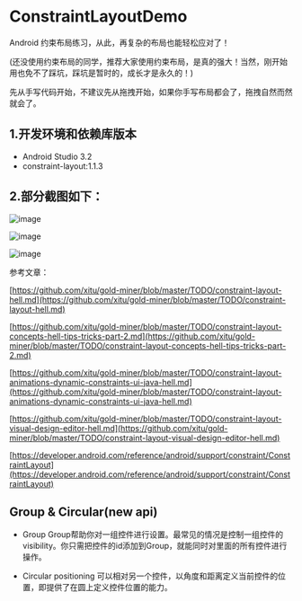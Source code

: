 # ConstraintLayoutDemo

Android 约束布局练习，从此，再复杂的布局也能轻松应对了！

(还没使用约束布局的同学，推荐大家使用约束布局，是真的强大！当然，刚开始用也免不了踩坑，踩坑是暂时的，成长才是永久的！)

先从手写代码开始，不建议先从拖拽开始，如果你手写布局都会了，拖拽自然而然就会了。

## 1.开发环境和依赖库版本

* Android Studio 3.2
* constraint-layout:1.1.3

## 2.部分截图如下：

![image](screenshot/1.jpg)

![image](screenshot/2.jpg)

![image](screenshot/3.jpg)

参考文章：

[https://github.com/xitu/gold-miner/blob/master/TODO/constraint-layout-hell.md](https://github.com/xitu/gold-miner/blob/master/TODO/constraint-layout-hell.md)

[https://github.com/xitu/gold-miner/blob/master/TODO/constraint-layout-concepts-hell-tips-tricks-part-2.md](https://github.com/xitu/gold-miner/blob/master/TODO/constraint-layout-concepts-hell-tips-tricks-part-2.md)

[https://github.com/xitu/gold-miner/blob/master/TODO/constraint-layout-animations-dynamic-constraints-ui-java-hell.md](https://github.com/xitu/gold-miner/blob/master/TODO/constraint-layout-animations-dynamic-constraints-ui-java-hell.md)

[https://github.com/xitu/gold-miner/blob/master/TODO/constraint-layout-visual-design-editor-hell.md](https://github.com/xitu/gold-miner/blob/master/TODO/constraint-layout-visual-design-editor-hell.md)

[https://developer.android.com/reference/android/support/constraint/ConstraintLayout](https://developer.android.com/reference/android/support/constraint/ConstraintLayout)

## Group & Circular(new api)

- Group
Group帮助你对一组控件进行设置。最常见的情况是控制一组控件的visibility。你只需把控件的id添加到Group，就能同时对里面的所有控件进行操作。

- Circular positioning
可以相对另一个控件，以角度和距离定义当前控件的位置，即提供了在圆上定义控件位置的能力。

